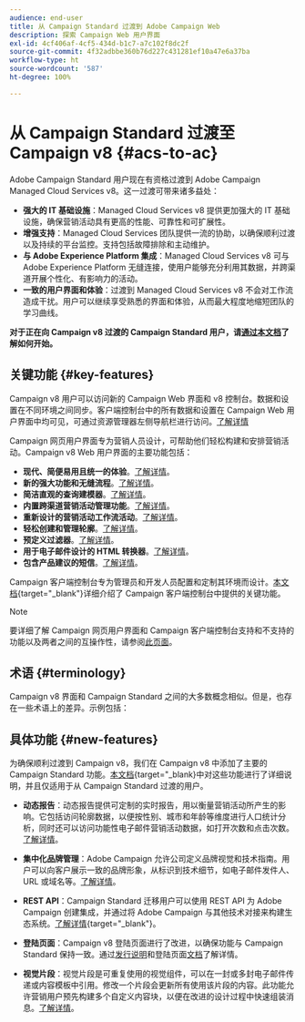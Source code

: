 ```yaml
---
audience: end-user
title: 从 Campaign Standard 过渡到 Adobe Campaign Web
description: 探索 Campaign Web 用户界面
exl-id: 4cf406af-4cf5-434d-b1c7-a7c102f8dc2f
source-git-commit: 4f32adbbe360b76d227c431281ef10a47e6a37ba
workflow-type: ht
source-wordcount: '587'
ht-degree: 100%

---
```


# 从 Campaign Standard 过渡至 Campaign v8 {#acs-to-ac}

Adobe Campaign Standard 用户现在有资格过渡到 Adobe Campaign Managed Cloud Services v8。这一过渡可带来诸多益处：

* **强大的 IT 基础设施**：Managed Cloud Services v8 提供更加强大的 IT 基础设施，确保营销活动具有更高的性能、可靠性和可扩展性。
* **增强支持**：Managed Cloud Services 团队提供一流的协助，以确保顺利过渡以及持续的平台监控。支持包括故障排除和主动维护。
* **与 Adobe Experience Platform 集成**：Managed Cloud Services v8 可与 Adobe Experience Platform 无缝连接，使用户能够充分利用其数据，并跨渠道开展个性化、有影响力的活动。
* **一致的用户界面和体验**：过渡到 Managed Cloud Services v8 不会对工作流造成干扰。用户可以继续享受熟悉的界面和体验，从而最大程度地缩短团队的学习曲线。

**对于正在向 Campaign v8 过渡的 Campaign Standard 用户，请[通过本文档](../../adoption/home.md)了解如何开始。**

<!--
As a Campaign Standard user, we now offer you a way to migrate to Adobe Campaign v8. You will benefit from both the new Campaign Web interface and the v8 console.
-->

## 关键功能 {#key-features}

Campaign v8 用户可以访问新的 Campaign Web 界面和 v8 控制台。数据和设置在不同环境之间同步。客户端控制台中的所有数据和设置在 Campaign Web 用户界面中均可见，可通过资源管理器左侧导航栏进行访问。[了解详情](../get-started/user-interface.md#user-interface-explorer)

Campaign 网页用户界面专为营销人员设计，可帮助他们轻松构建和安排营销活动。Campaign v8 Web 用户界面的主要功能包括：

* **现代、简便易用且统一的体验**。[了解详情](../get-started/connect-to-campaign.md)。
* **新的强大功能和无缝流程**。[了解详情](../get-started/user-interface.md)。
* **简洁直观的查询建模器**。[了解详情](../query/query-modeler-overview.md)。
* **内置跨渠道营销活动管理功能**。[了解详情](../msg/gs-messages.md)。
* **重新设计的营销活动工作流活动**。[了解详情](../workflows/gs-workflows.md)。
* **轻松创建和管理轮廓**。[了解详情](../audience/about-recipients.md)。
* **预定义过滤器**。[了解详情](../get-started/predefined-filters.md)。
* **用于电子邮件设计的 HTML 转换器**。[了解详情](../email/existing-content.md)。
* **包含产品建议的短信**。[了解详情](../msg/offers.md)。

Campaign 客户端控制台专为管理员和开发人员配置和定制其环境而设计。[本文档](https://experienceleague.adobe.com/zh-hans/docs/campaign/campaign-v8/new/whats-new){target="_blank"}详细介绍了 Campaign 客户端控制台中提供的关键功能。

>[!NOTE]
>
>要详细了解 Campaign 网页用户界面和 Campaign 客户端控制台支持和不支持的功能以及两者之间的互操作性，请参阅[此页面](../get-started/capability-matrix.md)。

## 术语 {#terminology}

Campaign v8 界面和 Campaign Standard 之间的大多数概念相似。但是，也存在一些术语上的差异。示例包括：

<!--
* Profiles are **Recipients** in the console. [Learn more](../audience/gs-audiences-recipients.md).
* Test profiles are **Seed addresses**. [Learn more](../preview-test/test-deliveries.md).
* The delivery preparation is the **Delivery analysis**. [Learn more](../monitor/prepare-send.md).
* Audiences are **Lists**. [Learn more](../audience/gs-audiences-recipients.md).
-->

<!--
* Custom resources are **Schemas**
* Messages are referred to as **Deliveries**
* Roles are configured with **Named Rights**
* Security Groups are **Operator Groups**
* Organizational units are managed through **Folder Permissions**
* Product users are **Operators** in the client console
* Delivery preparation is the **Delivery analysis** in the client console
-->

## 具体功能 {#new-features}

为确保顺利过渡到 Campaign v8，我们在 Campaign v8 中添加了主要的 Campaign Standard 功能。[本文档](https://experienceleague.adobe.com/docs/experience-cloud/campaign/campaign-standard-migration-home.html){target=&quot;_blank}中对这些功能进行了详细说明，并且仅适用于从 Campaign Standard 过渡的用户。

* **动态报告**：动态报告提供可定制的实时报告，用以衡量营销活动所产生的影响。它包括访问轮廓数据，以便按性别、城市和年龄等维度进行人口统计分析，同时还可以访问功能性电子邮件营销活动数据，如打开次数和点击次数。[了解详情](../reporting/dynamic-reporting/get-started-reporting.md)。

* **集中化品牌管理**：Adobe Campaign 允许公司定义品牌视觉和技术指南。用户可以向客户展示一致的品牌形象，从标识到技术细节，如电子邮件发件人、URL 或域名等。[了解详情](../administration/branding/branding-gs.md)。

* **REST API**：Campaign Standard 迁移用户可以使用 REST API 为 Adobe Campaign 创建集成，并通过将 Adobe Campaign 与其他技术对接来构建生态系统。[了解详情](https://experienceleague.adobe.com/docs/campaign/campaign-v8/developer/apis/get-started-apis.html){target="_blank"}。

* **登陆页面**：Campaign v8 登陆页面进行了改进，以确保功能与 Campaign Standard 保持一致。通过[发行说明](../rn/release-notes.md#new-24-4)和登陆页面[文档](../landing-pages/get-started-lp.md)了解详情。

* **视觉片段**：视觉片段是可重复使用的视觉组件，可以在一封或多封电子邮件传递或内容模板中引用。修改一个片段会更新所有使用该片段的内容。此功能允许营销用户预先构建多个自定义内容块，以便在改进的设计过程中快速组装消息。[了解详情](../content/use-visual-fragments.md)。

<!--
* Delivery Alerting: In addition to viewing notifications directly in Campaign, Adobe Campaign also provides an email alerting system to trigger email alerts to users or external stakeholders of important system activities. Create, manage, and receive customizable alerts and dashboards to keep track of delivery successes or failures. Adobe Campaign Delivery Alerting boosts efficiency by keeping all involved Adobe Campaign users in a company automatically informed about the delivery execution status, via email and dashboard. 

* Landing Pages: Landing pages are web forms that can be used to capture information on your audiences, offer subscriptions to a service, display data and grow your database. Landing pages can also be used for acquiring or updating existing profiles, and to set up a double opt-in mechanism, allowing you to protect the platform from wrong or invalid email addresses, or spambots. [Learn more](../landing-pages/get-started-lp.md)
-->